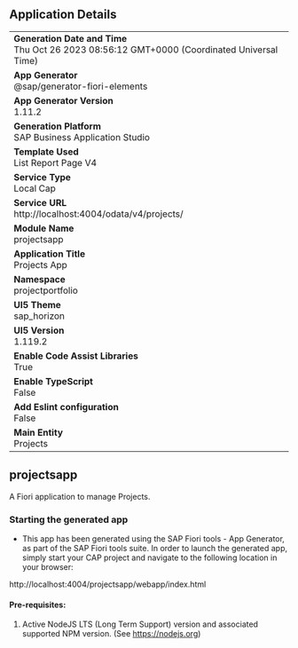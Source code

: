## Application Details
|               |
| ------------- |
|**Generation Date and Time**<br>Thu Oct 26 2023 08:56:12 GMT+0000 (Coordinated Universal Time)|
|**App Generator**<br>@sap/generator-fiori-elements|
|**App Generator Version**<br>1.11.2|
|**Generation Platform**<br>SAP Business Application Studio|
|**Template Used**<br>List Report Page V4|
|**Service Type**<br>Local Cap|
|**Service URL**<br>http://localhost:4004/odata/v4/projects/
|**Module Name**<br>projectsapp|
|**Application Title**<br>Projects App|
|**Namespace**<br>projectportfolio|
|**UI5 Theme**<br>sap_horizon|
|**UI5 Version**<br>1.119.2|
|**Enable Code Assist Libraries**<br>True|
|**Enable TypeScript**<br>False|
|**Add Eslint configuration**<br>False|
|**Main Entity**<br>Projects|

## projectsapp

A Fiori application to manage Projects.

### Starting the generated app

-   This app has been generated using the SAP Fiori tools - App Generator, as part of the SAP Fiori tools suite.  In order to launch the generated app, simply start your CAP project and navigate to the following location in your browser:

http://localhost:4004/projectsapp/webapp/index.html

#### Pre-requisites:

1. Active NodeJS LTS (Long Term Support) version and associated supported NPM version.  (See https://nodejs.org)


